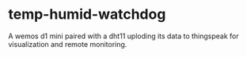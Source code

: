 # temp-humid-watchdog
A wemos d1 mini paired with a dht11 uploding its data to thingspeak for visualization and remote monitoring.
